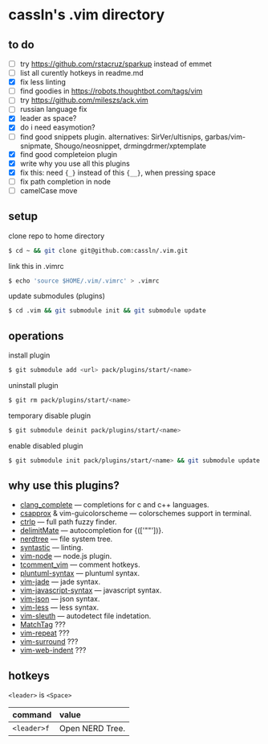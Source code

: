 # cassln's .vim directory

## to do
- [ ] try https://github.com/rstacruz/sparkup instead of emmet
- [ ] list all curently hotkeys in readme.md
- [x] fix less linting
- [ ] find goodies in https://robots.thoughtbot.com/tags/vim
- [ ] try https://github.com/mileszs/ack.vim
- [ ] russian language fix
- [x] leader as space?
- [x] do i need easymotion?
- [ ] find good snippets plugin. alternatives: SirVer/ultisnips, garbas/vim-snipmate, Shougo/neosnippet, drmingdrmer/xptemplate
- [x] find good completeion plugin
- [x] write why you use all this plugins
- [x] fix this: need `{_}` instead of this `{__}`, when pressing space
- [ ] fix path completion in node
- [ ] camelCase move

## setup

clone repo to home directory
```bash
$ cd ~ && git clone git@github.com:cassln/.vim.git
```

link this in .vimrc
```bash
$ echo 'source $HOME/.vim/.vimrc' > .vimrc
```

update submodules (plugins)
```bash	
$ cd .vim && git submodule init && git submodule update
```

## operations
install plugin
```bash
$ git submodule add <url> pack/plugins/start/<name>
```

uninstall plugin
```bash
$ git rm pack/plugins/start/<name>
```

temporary disable plugin
```bash
$ git submodule deinit pack/plugins/start/<name>
```

enable disabled plugin
```bash
$ git submodule init pack/plugins/start/<name> && git submodule update
```

## why use this plugins?

* [clang_complete](https://github.com/Rip-Rip/clang_complete) — completions for c and c++ languages.
* [csapprox](https://github.com/godlygeek/csapprox) & vim-guicolorscheme — colorschemes support in terminal.
* [ctrlp](https://github.com/kien/ctrlp.vim) — full path fuzzy finder.
* [delimitMate](https://github.com/Raimondi/delimitMate) — autocompletion for {(['""'])}.
* [nerdtree](https://github.com/scrooloose/nerdtree) — file system tree.
* [syntastic](https://github.com/vim-syntastic/syntastic) — linting.
* [vim-node](https://github.com/moll/vim-node) — node.js plugin.
* [tcomment_vim](https://github.com/tomtom/tcomment_vim) — comment hotkeys.
* [pluntuml-syntax](https://github.com/aklt/plantuml-syntax) — pluntuml syntax.
* [vim-jade](https://github.com/digitaltoad/vim-pug) — jade syntax.
* [vim-javascript-syntax](https://github.com/jelera/vim-javascript-syntax) — javascript syntax.
* [vim-json](https://github.com/elzr/vim-json) — json syntax.
* [vim-less](https://github.com/groenewege/vim-less) — less syntax.
* [vim-sleuth](https://github.com/tpope/vim-sleuth) — autodetect file indetation.
* [MatchTag](https://github.com/gregsexton/MatchTag) ???
* [vim-repeat](https://github.com/tpope/vim-repeat) ???
* [vim-surround](https://github.com/tpope/vim-surround) ???
* [vim-web-indent](https://github.com/lukaszb/vim-web-indent) ???

## hotkeys
`<leader>` is `<Space>`

|command|value|
|:------------|:--------------|
|`<leader>f` | Open NERD Tree.|


